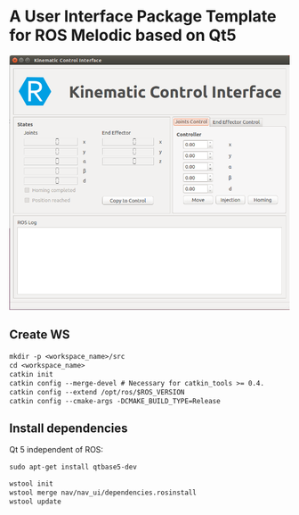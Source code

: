 # A User Interface Package Template for ROS Melodic based on Qt5

![GUI](resources/images/gui.png?raw=true "GUI")

## Create WS

```
mkdir -p <workspace_name>/src
cd <workspace_name>
catkin init
catkin config --merge-devel # Necessary for catkin_tools >= 0.4.
catkin config --extend /opt/ros/$ROS_VERSION
catkin config --cmake-args -DCMAKE_BUILD_TYPE=Release
```

## Install dependencies

Qt 5 independent of ROS:

```
sudo apt-get install qtbase5-dev
```

```
wstool init
wstool merge nav/nav_ui/dependencies.rosinstall
wstool update
```